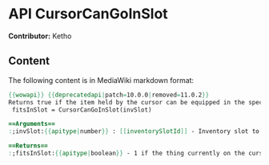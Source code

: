 # API CursorCanGoInSlot

**Contributor:** Ketho

## Content

The following content is in MediaWiki markdown format:

```mediawiki
{{wowapi}} {{deprecatedapi|patch=10.0.0|removed=11.0.2}}
Returns true if the item held by the cursor can be equipped in the specified (equipment) inventory slot.
 fitsInSlot = CursorCanGoInSlot(invSlot)

==Arguments==
:;invSlot:{{apitype|number}} : [[inventorySlotId]] - Inventory slot to query

==Returns==
:;fitsInSlot:{{apitype|boolean}} - 1 if the thing currently on the cursor can go into the specified slot, nil otherwise.
```